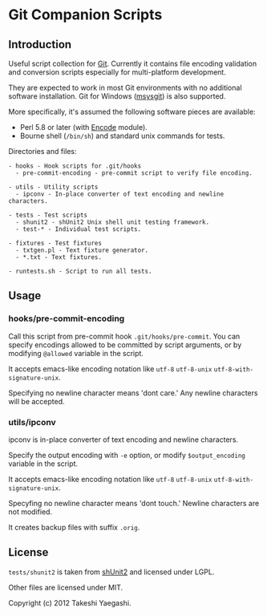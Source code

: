 # Git Companion Scripts

## Introduction

Useful script collection for [Git](http://git-scm.com/).  Currently it
contains file encoding validation and conversion scripts especially for
multi-platform development.

They are expected to work in most Git environments with no additional software
installation.  Git for Windows ([msysgit](http://msysgit.github.com/)) is also
supported.

More specifically, it's assumed the following software pieces are available:

- Perl 5.8 or later (with [Encode](http://perldoc.perl.org/Encode.html) module).
- Bourne shell (`/bin/sh`) and standard unix commands for tests.

Directories and files:

    - hooks - Hook scripts for .git/hooks
      - pre-commit-encoding - pre-commit script to verify file encoding.

    - utils - Utility scripts
      - ipconv - In-place converter of text encoding and newline characters.

    - tests - Test scripts
      - shunit2 - shUnit2 Unix shell unit testing framework.
      - test-* - Individual test scripts.

    - fixtures - Test fixtures
      - txtgen.pl - Text fixture generator.
      - *.txt - Text fixtures.

    - runtests.sh - Script to run all tests.

## Usage

### hooks/pre-commit-encoding

Call this script from pre-commit hook `.git/hooks/pre-commit`.
You can specify encodings allowed to be committed by script arguments,
or by modifying `@allowed` variable in the script.

It accepts emacs-like encoding notation like
`utf-8` `utf-8-unix` `utf-8-with-signature-unix`.

Specifying no newline character means 'dont care.'
Any newline characters will be accepted.

### utils/ipconv

ipconv is in-place converter of text encoding and newline characters.

Specify the output encoding with `-e` option,
or modify `$output_encoding` variable in the script.

It accepts emacs-like encoding notation like
`utf-8` `utf-8-unix` `utf-8-with-signature-unix`.

Specyfing no newline character means 'dont touch.'
Newline characters are not modified.

It creates backup files with suffix `.orig`.

## License

`tests/shunit2` is taken from [shUnit2](http://code.google.com/p/shunit2/)
 and licensed under LGPL.

Other files are licensed under MIT.

Copyright (c) 2012 Takeshi Yaegashi.
